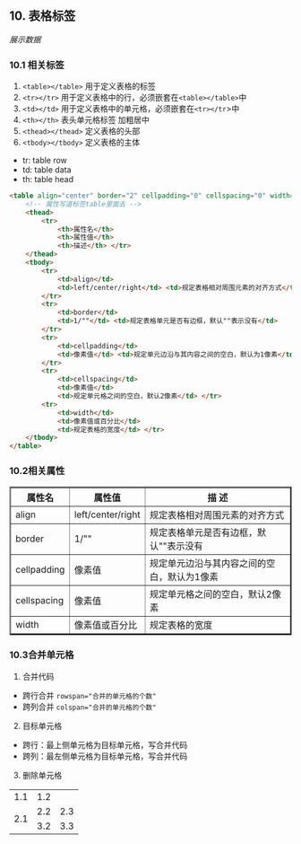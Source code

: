 ## 10. 表格标签

<em>展示数据</em>

### 10.1 相关标签


1. `<table></table>` 用于定义表格的标签
2. `<tr></tr>` 用于定义表格中的行，必须嵌套在`<table></table>`中
3. `<td></td>` 用于定义表格中的单元格，必须嵌套在`<tr></tr`>中
4. `<th></th>` 表头单元格标签 加粗居中
5. `<thead></thead>` 定义表格的头部
6. `<tbody></tbody>` 定义表格的主体

- tr: table row
- td: table data
- th: table head


```html
<table align="center" border="2" cellpadding="0" cellspacing="0" width="10" height="10" >
    <!-- 属性写道标签table里面去 -->
    <thead>
        <tr> 
            <th>属性名</th> 
            <th>属性值</th> 
            <th>描述</th> </tr>
    </thead>
    <tbody>
        <tr> 
            <td>align</td> 
            <td>left/center/right</td> <td>规定表格相对周围元素的对齐方式</td> 
        </tr>
        <tr> 
            <td>border</td> 
            <td>1/""</td> <td>规定表格单元是否有边框，默认""表示没有</td> 
        </tr>
        <tr> 
            <td>cellpadding</td> 
            <td>像素值</td> <td>规定单元边沿与其内容之间的空白，默认为1像素</td> 
        </tr>
        <tr> 
            <td>cellspacing</td> 
            <td>像素值</td> 
            <td>规定单元格之间的空白，默认2像素</td> </tr>
        <tr> 
            <td>width</td> 
            <td>像素值或百分比</td> 
            <td>规定表格的宽度</td> </tr>
    </tbody>
</table>
```

### 10.2相关属性

<html>
<table align="center" border="2">
    <!-- 属性写道标签table里面去 -->
    <thead>
        <tr> 
            <th>属性名</th> 
            <th>属性值</th> 
            <th> 描 述 </th> </tr>
    </thead>
    <tbody>
        <tr> 
            <td>align</td> 
            <td>left/center/right</td> 
            <td>规定表格相对周围元素的对齐方式</td> 
        </tr>
        <tr> 
            <td>border</td> 
            <td>1/""</td> 
            <td>规定表格单元是否有边框，默认""表示没有</td> 
        </tr>
        <tr> 
            <td>cellpadding</td> 
            <td>像素值</td> 
            <td>规定单元边沿与其内容之间的空白，默认为1像素</td> 
        </tr>
        <tr> 
            <td>cellspacing</td> 
            <td>像素值</td> 
            <td>规定单元格之间的空白，默认2像素</td> </tr>
        <tr> 
            <td>width</td> 
            <td>像素值或百分比</td> 
            <td>规定表格的宽度</td> </tr>
    </tbody>
</table>
</html>

### 10.3合并单元格
1. 合并代码
- 跨行合并 `rowspan="合并的单元格的个数"`
- 跨列合并 `colspan="合并的单元格的个数" `
2. 目标单元格
- 跨行：最上侧单元格为目标单元格，写合并代码
- 跨列：最左侧单元格为目标单元格，写合并代码
3. 删除单元格

<html>
<table>
    <tr>
        <td>1.1</td>
        <td colspan="2">1.2</td>
        <!--<td>1.3</td>-->
    </tr>
        <tr>
        <td rowspan="2">2.1</td>
        <td>2.2</td>
        <td>2.3</td>
    </tr>
        <tr>
        <!--<td>3.1</td>-->
        <td>3.2</td>
        <td>3.3</td>
    </tr>
</table>
</html>